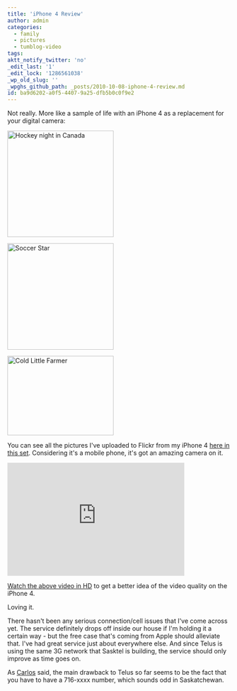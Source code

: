 ```yaml
---
title: 'iPhone 4 Review'
author: admin
categories:
  - family
  - pictures
  - tumblog-video
tags: 
aktt_notify_twitter: 'no'
_edit_last: '1'
_edit_lock: '1286561038'
_wp_old_slug: ''
_wpghs_github_path: _posts/2010-10-08-iphone-4-review.md
id: ba9d6202-a0f5-4407-9a25-dfb5b0c0f9e2
---
```

<p>Not really.  More like a sample of life with an iPhone 4 as a replacement for your digital camera:</p>
<p><a href="http://www.flickr.com/photos/lemon/5061415250/" class="tt-flickr tt-flickr-Small" title="Hockey night in Canada"><img class="aligncenter" src="http://farm5.static.flickr.com/4085/5061415250_5d6a5248ce_m.jpg" alt="Hockey night in Canada" width="240" height="240" /></a></p>
<p><a href="http://www.flickr.com/photos/lemon/5057973617/" class="tt-flickr tt-flickr-Small" title="Soccer Star"><img class="aligncenter" src="http://farm5.static.flickr.com/4090/5057973617_26e74b394d_m.jpg" alt="Soccer Star" width="240" height="240" /></a></p>
<p><a href="http://www.flickr.com/photos/lemon/5051854563/" class="tt-flickr tt-flickr-Small" title="Cold Little Farmer"><img class="aligncenter" src="http://farm5.static.flickr.com/4106/5051854563_e32b20de27_m.jpg" alt="Cold Little Farmer" width="240" height="179" /></a></p>
<p>You can see all the pictures I've uploaded to Flickr from my iPhone 4 <a href="http://www.flickr.com/photos/lemon/sets/72157625121513820/">here in this set</a>.  Considering it's a mobile phone, it's got an amazing camera on it.</p>
<p><iframe title="YouTube video player" class="youtube-player" type="text/html" width="400" height="255" src="http://www.youtube.com/embed/W1a9cJOzSbI?rel=0&amp;hd=1" frameborder="0"></iframe></p>
<p><a href="http://www.youtube.com/watch?v=W1a9cJOzSbI&hd=1">Watch the above video in HD</a> to get a better idea of the video quality on the iPhone 4.</p>
<p>Loving it.</p>
<p>There hasn't been any serious connection/cell issues that I've come across yet.  The service definitely drops off inside our house if I'm holding it a certain way - but the free case that's coming from Apple should alleviate that.  I've had great service just about everywhere else.  And since Telus is using the same 3G network that Sasktel is building, the service should only improve as time goes on.</p>
<p>As <a href="http://www.bloglos.com/">Carlos</a> said, the main drawback to Telus so far seems to be the fact that you have to have a 716-xxxx number, which sounds odd in Saskatchewan.</p>
